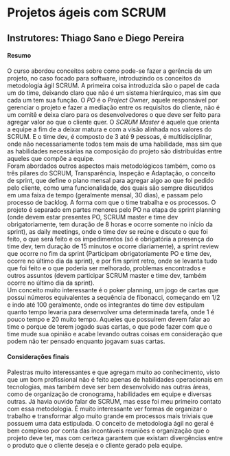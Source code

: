 # Projetos ágeis com SCRUM
## Instrutores: Thiago Sano e Diego Pereira

#### Resumo
O curso abordou conceitos sobre como pode-se fazer a gerência de um projeto, no caso focado para software, introduzindo os conceitos da metodologia ágil SCRUM. A primeira coisa introduzida são o papel de cada um do time, deixando claro que não é um sistema hierárquico, mas sim que cada um tem sua função. O *PO* é o *Project Owner*, aquele responsável por gerenciar o projeto e fazer a mediação entre os requisítos do cliente, não é um comitê e deixa claro para os desenvolvedores o que deve ser feito para agregar valor ao que o cliente quer. O *SCRUM Master* é aquele que orienta a equipe a fim de a deixar matura e com a visão alinhada nos valores do SCRUM. E o time dev, é composto de 3 até 9 pessoas, é multidisciplinar, onde não necessariamente todos tem mais de uma habilidade, mas sim que as habilidades necessárias na composição do projeto são distribuídas entre aqueles que compõe a equipe.  
Foram abordados outros aspectos mais metodológicos também, como os três pilares do SCRUM, Transparência, Inspeção e Adaptação, o conceito de sprint, que define o plano mensal para agregar algo ao que foi pedido pelo cliente, como uma funcionalidade, dos quais são sempre discutidos em uma faixa de tempo (geralmente mensal, 30 dias), e passam pelo processo de backlog. A forma com que o time trabalha e os processos. O projeto é separado em partes menores pelo PO na etapa de sprint planning (onde devem estar presentes PO, SCRUM master e time dev obrigatoriamente, tem duração de 8 horas e ocorre somente no início da sprint), as daily meetings, onde o time dev se reúne e discute o que foi feito, o que será feito e os impedimentos (só é obrigatória a presença do time dev, tem duração de 15 minutos e ocorre diariamente), a sprint review que ocorre no fim da sprint (Participam obrigatoriamente PO e time dev, ocorre no último dia da sprint), e por fim sprint retro, onde se levanta tudo que foi feito e o que poderia ser melhorado, problemas encontrados e outros assuntos (devem participar SCRUM master e time dev, também ocorre no último dia da sprint).  
Um conceito muito interessante é o poker planning, um jogo de cartas que possui números equivalentes a sequência de fibonacci, começando em 1/2 e indo até 100 geralmente, onde os integrantes do time dev estipulam quanto tempo levaria para desenvolver uma determinada tarefa, onde 1 é pouco tempo e 20 muito tempo. Aqueles que possuírem devem falar ao time o porque de terem jogado suas cartas, o que pode fazer com que o time mude sua opinião e acabe levando outras coisas em consideração que podem não ter pensado enquanto jogavam suas cartas.

#### Considerações finais
Palestras muito interessantes e que agregam muito ao conhecimento, visto que um bom profissional não é feito apenas de habilidades operacionais em tecnologias, mas também deve ser bem desenvolvido nas outras áreas, como de organização de cronograma, habilidades em equipe e diversas outras. Já havia ouvido falar de SCRUM, mas esse foi meu primeiro contato com essa metodologia. É muito interessante ver formas de organizar o trabalho e transformar algo muito grande em processos mais triviais que possuem uma data estipulada. O conceito de metodologia ágil no geral é bem complexo por conta das incontáveis reuniões e organização que o projeto deve ter, mas com certeza garantem que existam divergências entre o produto que o cliente deseja e o cliente gerado pela equipe.
